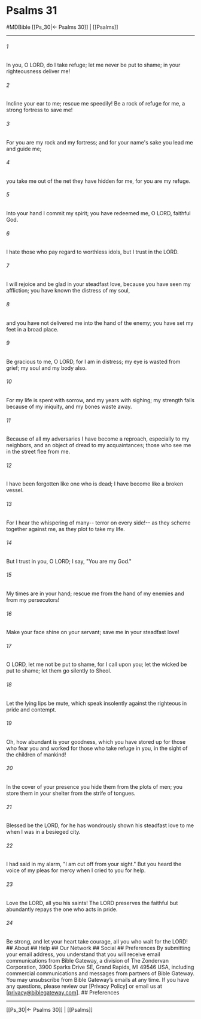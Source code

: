 # Psalms 31
#MDBible
[[Ps_30|← Psalms 30]] | [[Psalms]]

***






###### 1 


In you, O LORD, do I take refuge; let me never be put to shame; in your righteousness deliver me! 





###### 2 


Incline your ear to me; rescue me speedily! Be a rock of refuge for me, a strong fortress to save me! 





###### 3 


For you are my rock and my fortress; and for your name's sake you lead me and guide me; 





###### 4 


you take me out of the net they have hidden for me, for you are my refuge. 





###### 5 


Into your hand I commit my spirit; you have redeemed me, O LORD, faithful God. 





###### 6 


I hate those who pay regard to worthless idols, but I trust in the LORD. 





###### 7 


I will rejoice and be glad in your steadfast love, because you have seen my affliction; you have known the distress of my soul, 





###### 8 


and you have not delivered me into the hand of the enemy; you have set my feet in a broad place. 





###### 9 


Be gracious to me, O LORD, for I am in distress; my eye is wasted from grief; my soul and my body also. 





###### 10 


For my life is spent with sorrow, and my years with sighing; my strength fails because of my iniquity, and my bones waste away. 





###### 11 


Because of all my adversaries I have become a reproach, especially to my neighbors, and an object of dread to my acquaintances; those who see me in the street flee from me. 





###### 12 


I have been forgotten like one who is dead; I have become like a broken vessel. 





###### 13 


For I hear the whispering of many-- terror on every side!-- as they scheme together against me, as they plot to take my life. 





###### 14 


But I trust in you, O LORD; I say, "You are my God." 





###### 15 


My times are in your hand; rescue me from the hand of my enemies and from my persecutors! 





###### 16 


Make your face shine on your servant; save me in your steadfast love! 





###### 17 


O LORD, let me not be put to shame, for I call upon you; let the wicked be put to shame; let them go silently to Sheol. 





###### 18 


Let the lying lips be mute, which speak insolently against the righteous in pride and contempt. 





###### 19 


Oh, how abundant is your goodness, which you have stored up for those who fear you and worked for those who take refuge in you, in the sight of the children of mankind! 





###### 20 


In the cover of your presence you hide them from the plots of men; you store them in your shelter from the strife of tongues. 





###### 21 


Blessed be the LORD, for he has wondrously shown his steadfast love to me when I was in a besieged city. 





###### 22 


I had said in my alarm, "I am cut off from your sight." But you heard the voice of my pleas for mercy when I cried to you for help. 





###### 23 


Love the LORD, all you his saints! The LORD preserves the faithful but abundantly repays the one who acts in pride. 





###### 24 


Be strong, and let your heart take courage, all you who wait for the LORD! ## About ## Help ## Our Network ## Social ## Preferences By submitting your email address, you understand that you will receive email communications from Bible Gateway, a division of The Zondervan Corporation, 3900 Sparks Drive SE, Grand Rapids, MI 49546 USA, including commercial communications and messages from partners of Bible Gateway. You may unsubscribe from Bible Gateway&rsquo;s emails at any time. If you have any questions, please review our [Privacy Policy] or email us at [privacy@biblegateway.com]. ## Preferences

***

[[Ps_30|← Psalms 30]] | [[Psalms]]
